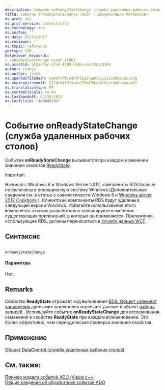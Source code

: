 ```yaml
---
description: Событие onReadyStateChange (служба удаленных рабочих столов)
title: Событие onReadyStateChange (RDS) | Документация Майкрософт
ms.prod: sql
ms.prod_service: connectivity
ms.technology: ado
ms.custom: ''
ms.date: 01/19/2017
ms.reviewer: ''
ms.topic: reference
apitype: COM
helpviewer_keywords:
- onReadyStateChange event [ADO]
ms.assetid: bf2ae3ac-bfe4-4709-b50a-ea7c282c3164
author: rothja
ms.author: jroth
ms.openlocfilehash: b986f3afce40bf5b114a06cc152c1dd026857859
ms.sourcegitcommit: 917df4ffd22e4a229af7dc481dcce3ebba0aa4d7
ms.translationtype: MT
ms.contentlocale: ru-RU
ms.lasthandoff: 02/10/2021
ms.locfileid: "100049294"
---
```

# <a name="onreadystatechange-event-rds"></a>Событие onReadyStateChange (служба удаленных рабочих столов)
Событие **onReadyStateChange** вызывается при каждом изменении значения свойства [ReadyState](./readystate-property-rds.md) .  
  
> [!IMPORTANT]
>  Начиная с Windows 8 и Windows Server 2012, компоненты RDS больше не включены в операционную систему Windows (Дополнительные сведения см. в статье о совместимости Windows 8 и [Windows server 2012 Cookbook](https://www.microsoft.com/download/details.aspx?id=27416) ). Клиентские компоненты RDS будут удалены в следующей версии Windows. Избегайте использования этого компонента в новых разработках и запланируйте изменение существующих приложений, в которых он применяется. Приложения, использующие RDS, должны переноситься в [службу данных WCF](/dotnet/framework/wcf/).  
  
## <a name="syntax"></a>Синтаксис  
  
```  
  
onReadyStateChange  
```  
  
#### <a name="parameters"></a>Параметры  
 Нет.  
  
## <a name="remarks"></a>Remarks  
 Свойство **ReadyState** отражает ход выполнения [RDS. Объект «элемент управления](./datacontrol-object-rds.md) данными» асинхронно извлекает данные в объект [набора записей](../ado-api/recordset-object-ado.md) . Используйте событие **onReadyStateChange** для отслеживания изменений в свойстве **ReadyState** при каждом возникновении. Это более эффективно, чем периодическая проверка значения свойства.  
  
## <a name="applies-to"></a>Применение  
 [Объект DataControl (служба удаленных рабочих столов)](./datacontrol-object-rds.md)  
  
## <a name="see-also"></a>См. также:  
 [Пример модели событий ADO (Visual c++)](../ado-api/ado-events-model-example-vc.md)   
 [Общие сведения об обработчике событий ADO](../../guide/data/ado-event-handler-summary.md)